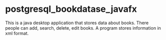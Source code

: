 # postgresql_bookdatase_javafx

This is a java desktop application that stores data about books.
There people can add, search, delete, edit books. A program stores information in xml format.
